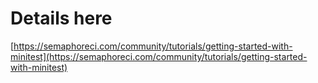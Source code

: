 # Details here

[https://semaphoreci.com/community/tutorials/getting-started-with-minitest](https://semaphoreci.com/community/tutorials/getting-started-with-minitest)